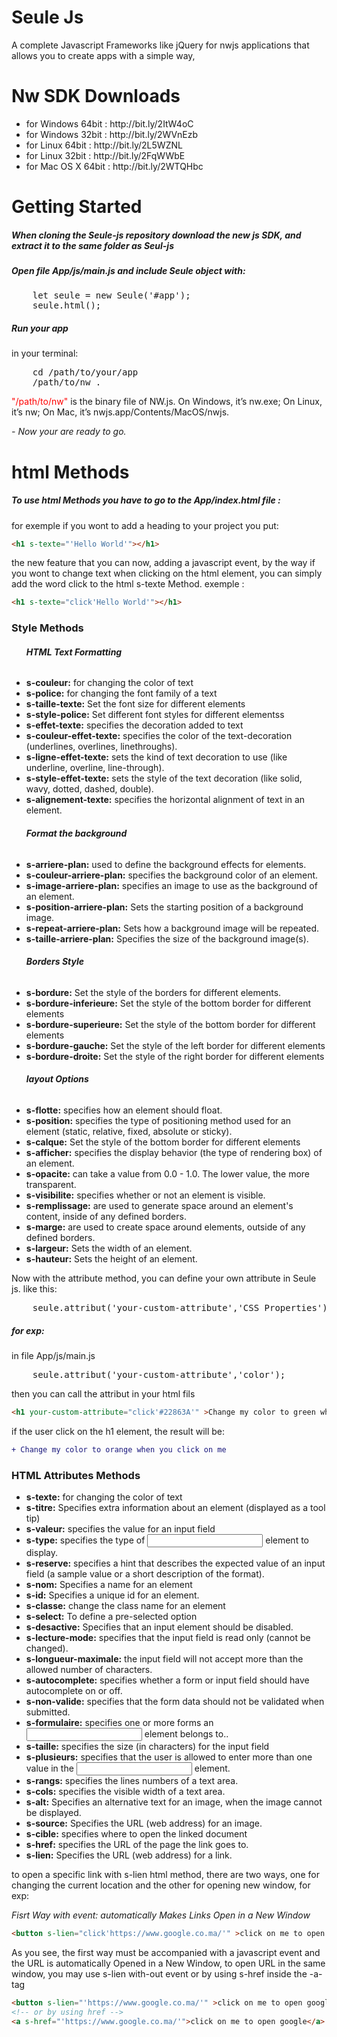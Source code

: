# Seule Js
A complete Javascript Frameworks like jQuery for nwjs applications that allows you to create apps with a simple way,

# Nw SDK Downloads
<ul>
	<li>for Windows 64bit : http://bit.ly/2ItW4oC</li>
	<li>for Windows 32bit : http://bit.ly/2WVnEzb</li>
	<li>for Linux 64bit : http://bit.ly/2L5WZNL</li>
	<li>for Linux 32bit : http://bit.ly/2FqWWbE</li>
	<li>for Mac OS X 64bit : http://bit.ly/2WTQHbc</li>
</ul>

# Getting Started
<h5>When cloning the Seule-js repository download the new js SDK, and extract it to the same folder as Seul-js</h5>
<h5>Open file App/js/main.js and include Seule object with:</h5>
<pre>
	let seule = new Seule('#app');
	seule.html();
</pre>

<h5>Run your app</h5>
<p>in your terminal:</p>

<pre>
	cd /path/to/your/app
	/path/to/nw .
</pre>

<p> <span style="color:red">"/path/to/nw"</span> is the binary file of NW.js. On Windows, it’s nw.exe; On Linux, it’s nw; On Mac, it’s nwjs.app/Contents/MacOS/nwjs. </p>

<i>- Now your are ready to go.</i>

# html Methods

<h5>To use html Methods you have to go to the App/index.html file :</h5>

<p>for exemple if you wont to add a heading to your project you put:</p>

```html
<h1 s-texte="'Hello World'"></h1>
```
<p>the new feature that you can now, adding a javascript event, by the way if you wont to change text when clicking on the html element, you can simply add the word click to the html s-texte Method. exemple : </p>

```html
<h1 s-texte="click'Hello World'"></h1>
```	
<h3>Style Methods</h3>

<ul>
	<h6><b>HTML Text Formatting</b></h6>
	<li><b>s-couleur:</b> for changing the color of text</li>
	<li><b>s-police:</b>  for changing the font family of a text</li>
	<li><b>s-taille-texte:</b>  Set the font size for different elements</li>
	<li><b>s-style-police:</b>  Set different font styles for different elementss</li>
	<li><b>s-effet-texte:</b>  specifies the decoration added to text</li>
	<li><b>s-couleur-effet-texte:</b>  specifies the color of the text-decoration (underlines, overlines, linethroughs).</li>
	<li><b>s-ligne-effet-texte:</b>  sets the kind of text decoration to use (like underline, overline, line-through).</li>
	<li><b>s-style-effet-texte:</b>  sets the style of the text decoration (like solid, wavy, dotted, dashed, double).</li>
	<li><b>s-alignement-texte:</b>  specifies the horizontal alignment of text in an element.</li>
	<h6><b>Format the background</b></h6>
	<li><b>s-arriere-plan:</b> used to define the background effects for elements.</li>
	<li><b>s-couleur-arriere-plan:</b> specifies the background color of an element.</li>
	<li><b>s-image-arriere-plan:</b> specifies an image to use as the background of an element.</li>
	<li><b>s-position-arriere-plan:</b> Sets the starting position of a background image.</li>
	<li><b>s-repeat-arriere-plan:</b> Sets how a background image will be repeated.</li>
	<li><b>s-taille-arriere-plan:</b> Specifies the size of the background image(s).</li>
	<h6><b>Borders Style</b></h6>
	<li><b>s-bordure:</b> Set the style of the borders for different elements.</li>
	<li><b>s-bordure-inferieure:</b> Set the style of the bottom border for different elements</li>
	<li><b>s-bordure-superieure:</b> Set the style of the bottom border for different elements</li>
	<li><b>s-bordure-gauche:</b> Set the style of the left border for different elements</li>
	<li><b>s-bordure-droite:</b> Set the style of the right border for different elements</li>
	<h6><b>layout Options</b></h6>
	<li><b>s-flotte:</b> specifies how an element should float.</li>
	<li><b>s-position:</b> specifies the type of positioning method used for an element (static, relative, fixed, absolute or sticky).</li>
	<li><b>s-calque:</b> Set the style of the bottom border for different elements</li>
	<li><b>s-afficher:</b> specifies the display behavior (the type of rendering box) of an element.</li>
	<li><b>s-opacite:</b> can take a value from 0.0 - 1.0. The lower value, the more transparent.</li>
	<li><b>s-visibilite:</b> specifies whether or not an element is visible.</li>
	<li><b>s-remplissage:</b> are used to generate space around an element's content, inside of any defined borders.</li>
	<li><b>s-marge:</b> are used to create space around elements, outside of any defined borders.</li>
	<li><b>s-largeur:</b> Sets the width of an element.</li>
	<li><b>s-hauteur:</b> Sets the height of an element.</li>
	
</ul>

<p>Now with the attribute method, you can define your own attribute in Seule js. like this:</p>
<pre>
	seule.attribut('your-custom-attribute','CSS Properties');
</pre>
<h5>for exp:</h5>
<p>in file App/js/main.js</p>
<pre>
	seule.attribut('your-custom-attribute','color');
</pre>
<p>then you can call the attribut in your html fils</p>

```html
<h1 your-custom-attribute="click'#22863A'" >Change my color to green when you click on me</h1>
```
<p>if the user click on the h1 element, the result will be:</p>

```diff
+ Change my color to orange when you click on me
```

<h3>HTML Attributes Methods</h3>
<ul>
	<li><b>s-texte:</b> for changing the color of text</li>
	<li><b>s-titre:</b>  Specifies extra information about an element (displayed as a tool tip)</li>
	<li><b>s-valeur:</b>  specifies the value for an input field</li>
	<li><b>s-type:</b>  specifies the type of <input> element to display.</li>
	<li><b>s-reserve:</b>  specifies a hint that describes the expected value of an input field (a sample value or a short description of the format).</li>
	<li><b>s-nom:</b>  Specifies a name for an element</li>
	<li><b>s-id:</b>  Specifies a unique id for an element.</li>
	<li><b>s-classe:</b>  change the class name for an element</li>
	<li><b>s-select:</b>  To define a pre-selected option</li>
	<li><b>s-desactive:</b>  Specifies that an input element should be disabled.</li>
	<li><b>s-lecture-mode:</b>   specifies that the input field is read only (cannot be changed).</li>
	<li><b>s-longueur-maximale:</b>  the input field will not accept more than the allowed number of characters.</li>
	<li><b>s-autocomplete:</b>   specifies whether a form or input field should have autocomplete on or off.</li>
	<li><b>s-non-valide:</b>  specifies that the form data should not be validated when submitted.</li>
	<li><b>s-formulaire:</b>  specifies one or more forms an <input> element belongs to..</li>
	<li><b>s-taille:</b>  specifies the size (in characters) for the input field</li>
	<li><b>s-plusieurs:</b>  specifies that the user is allowed to enter more than one value in the <input> element.</li>
	<li><b>s-rangs:</b>  specifies the lines numbers of a text area.</li>
	<li><b>s-cols:</b>  specifies the visible width of a text area.</li>
	<li><b>s-alt:</b>  Specifies an alternative text for an image, when the image cannot be displayed.</li>
	<li><b>s-source:</b>  Specifies the URL (web address) for an image.</li>
	<li><b>s-cible:</b>  specifies where to open the linked document</li>
	<li><b>s-href:</b>  specifies the URL of the page the link goes to.</li>
	<li><b>s-lien:</b>  Specifies the URL (web address) for a link.</li>
</ul>
<p>to open a specific link with s-lien html method, there are two ways, one for changing the current location and the other for opening new window, for exp:</p>
<i>Fisrt Way with event: automatically Makes Links Open in a New Window</i>
	
```html
<button s-lien="click'https://www.google.co.ma/'" >click on me to open google</button>
```
<p>As you see, the first way must be accompanied with a javascript event and the URL is automatically Opened in a New Window, to open URL in the same window, you may use s-lien with-out event or by using s-href inside the -a- tag</p>

```html
<button s-lien="'https://www.google.co.ma/'" >click on me to open google</button>
<!-- or by using href -->
<a s-href="'https://www.google.co.ma/'">click on me to open google</a>
```
